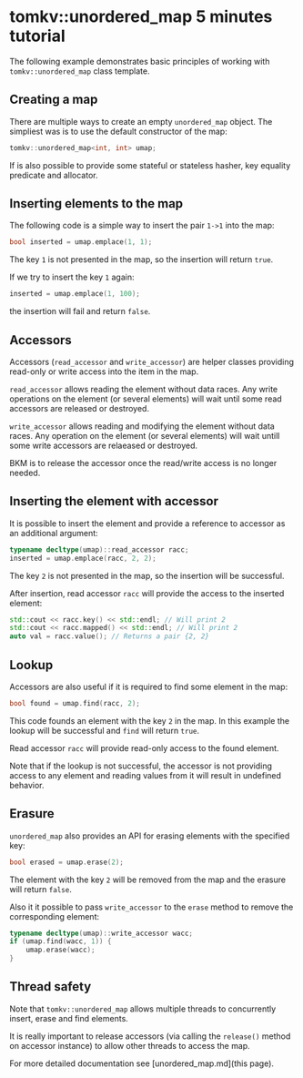 # tomkv::unordered_map 5 minutes tutorial

The following example demonstrates basic principles of working with `tomkv::unordered_map` class template.

## Creating a map

There are multiple ways to create an empty `unordered_map` object. The simpliest was is to use the default constructor of the map:

```cpp
tomkv::unordered_map<int, int> umap;
```

If is also possible to provide some stateful or stateless hasher, key equality predicate and allocator.

## Inserting elements to the map

The following code is a simple way to insert the pair `1->1` into the map:

```cpp
bool inserted = umap.emplace(1, 1);
```

The key `1` is not presented in the map, so the insertion will return `true`.

If we try to insert the key `1` again:

```cpp
inserted = umap.emplace(1, 100);
```

the insertion will fail and return `false`.

## Accessors

Accessors (`read_accessor` and `write_accessor`) are helper classes providing read-only or write access into the item in the map.

`read_accessor` allows reading the element without data races. Any write operations on the element (or several elements) will wait until some read accessors are released or destroyed.

`write_accessor` allows reading and modifying the element without data races. Any operation on the element (or several elements) will wait untill some write accessors are relaeased or destroyed.

BKM is to release the accessor once the read/write access is no longer needed.

## Inserting the element with accessor

It is possible to insert the element and provide a reference to accessor as an additional argument:

```cpp
typename decltype(umap)::read_accessor racc;
inserted = umap.emplace(racc, 2, 2);
```

The key `2` is not presented in the map, so the insertion will be successful.

After insertion, read accessor `racc` will provide the access to the inserted element:

```cpp
std::cout << racc.key() << std::endl; // Will print 2
std::cout << racc.mapped() << std::endl; // Will print 2
auto val = racc.value(); // Returns a pair {2, 2}
```
## Lookup

Accessors are also useful if it is required to find some element in the map:

```cpp
bool found = umap.find(racc, 2);
```

This code founds an element with the key `2` in the map. In this example the lookup will be successful and `find` will return `true`.

Read accessor `racc` will provide read-only access to the found element.

Note that if the lookup is not successful, the accessor is not providing access to any element and reading values from it will result in undefined behavior.

## Erasure

`unordered_map` also provides an API for erasing elements with the specified key:

```cpp
bool erased = umap.erase(2);
```

The element with the key `2` will be removed from the map and the erasure will return `false`.

Also it it possible to pass `write_accessor` to the `erase` method to remove the corresponding element:

```cpp
typename decltype(umap)::write_accessor wacc;
if (umap.find(wacc, 1)) {
    umap.erase(wacc);
}
```
## Thread safety

Note that `tomkv::unordered_map` allows multiple threads to concurrently insert, erase and find elements.

It is really important to release accessors (via calling the `release()` method on accessor instance) to allow other threads to access the map.

For more detailed documentation see [unordered_map.md](this page).

